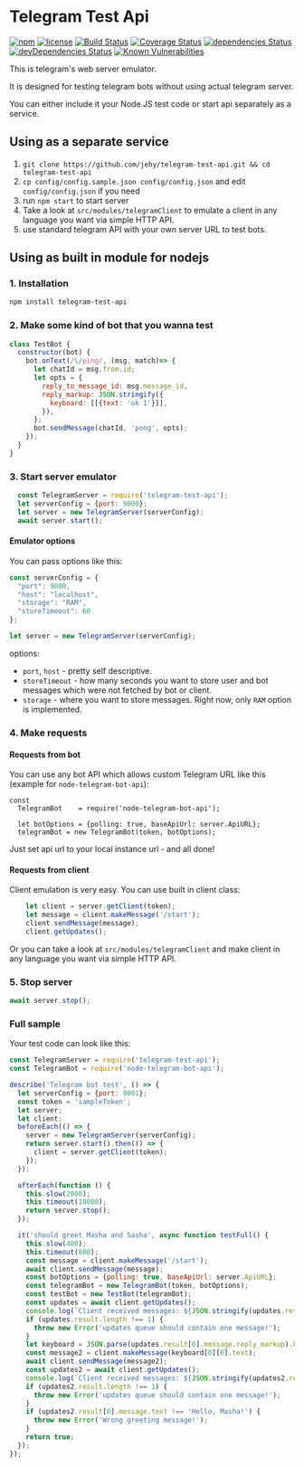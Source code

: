 # Telegram Test Api

[![npm](https://img.shields.io/npm/v/telegram-test-api.svg)](https://npm.im/telegram-test-api)
[![license](https://img.shields.io/npm/l/telegram-test-api.svg)](https://npm.im/telegram-test-api)
[![Build Status](https://travis-ci.org/jehy/telegram-test-api.svg?branch=master)](https://travis-ci.org/jehy/telegram-test-api)
[![Coverage Status](https://coveralls.io/repos/github/jehy/telegram-test-api/badge.svg?branch=master)](https://coveralls.io/github/jehy/telegram-test-api?branch=master)
[![dependencies Status](https://david-dm.org/jehy/telegram-test-api/status.svg)](https://david-dm.org/jehy/telegram-test-api)
[![devDependencies Status](https://david-dm.org/jehy/telegram-test-api/dev-status.svg)](https://david-dm.org/jehy/telegram-test-api?type=dev)
[![Known Vulnerabilities](https://snyk.io/test/github/jehy/telegram-test-api/badge.svg)](https://snyk.io/test/github/jehy/telegram-test-api)

This is telegram's web server emulator.

It is designed for testing telegram bots without using actual telegram server.

You can either include it your Node.JS test code or start api separately as a service.


## Using as a separate service

1. `git clone https://github.com/jehy/telegram-test-api.git && cd telegram-test-api`
2. `cp config/config.sample.json config/config.json` and edit `config/config.json` if you need
3. run `npm start` to start server
3. Take a look at `src/modules/telegramClient` to emulate a client in any 
language you want via simple HTTP API.
4. use standard telegram API with your own server URL to test bots.

## Using as built in module for nodejs

### 1. Installation

```bash
npm install telegram-test-api
```
### 2. Make some kind of bot that you wanna test
```js
class TestBot {
  constructor(bot) {
    bot.onText(/\/ping/, (msg, match)=> {
      let chatId = msg.from.id;
      let opts = {
        reply_to_message_id: msg.message_id,
        reply_markup: JSON.stringify({
          keyboard: [[{text: 'ok 1'}]],
        }),
      };
      bot.sendMessage(chatId, 'pong', opts);
    });
  }
}
```

### 3. Start server emulator

```js
  const TelegramServer = require('telegram-test-api');
  let serverConfig = {port: 9000};
  let server = new TelegramServer(serverConfig);
  await server.start();
```

#### Emulator options

You can pass options like this:
```js
const serverConfig = {
  "port": 9000,
  "host": "localhost",
  "storage": "RAM",
  "storeTimeout": 60
};

let server = new TelegramServer(serverConfig);
```
options:
* `port`, `host` - pretty self descriptive.
* `storeTimeout` - how many seconds you want to store user and bot messages which were not fetched
by bot or client.
* `storage` - where you want to store messages. Right now, only `RAM` option is implemented.

### 4. Make requests

#### Requests from bot

You can use any bot API which allows custom Telegram URL like this
(example for `node-telegram-bot-api`):
```
const 
  TelegramBot    = require('node-telegram-bot-api');

  let botOptions = {polling: true, baseApiUrl: server.ApiURL};
  telegramBot = new TelegramBot(token, botOptions);
```
Just set api url to your local instance url - and all done!

#### Requests from client

Client emulation is very easy. You can use built in client class:
```js
    let client = server.getClient(token);
    let message = client.makeMessage('/start');
    client.sendMessage(message);
    client.getUpdates();
```

Or you can take a look at `src/modules/telegramClient` and make client in any 
language you want via simple HTTP API.

### 5. Stop server

```js
await server.stop();
```

### Full sample

Your test code can look like this:
```js
const TelegramServer = require('telegram-test-api');
const TelegramBot = require('node-telegram-bot-api');

describe('Telegram bot test', () => {
  let serverConfig = {port: 9001};
  const token = 'sampleToken';
  let server;
  let client;
  beforeEach(() => {
    server = new TelegramServer(serverConfig);
    return server.start().then(() => {
      client = server.getClient(token);
    });
  });

  afterEach(function () {
    this.slow(2000);
    this.timeout(10000);
    return server.stop();
  });

  it('should greet Masha and Sasha', async function testFull() {
    this.slow(400);
    this.timeout(800);
    const message = client.makeMessage('/start');
    await client.sendMessage(message);
    const botOptions = {polling: true, baseApiUrl: server.ApiURL};
    const telegramBot = new TelegramBot(token, botOptions);
    const testBot = new TestBot(telegramBot);
    const updates = await client.getUpdates();
    console.log(`Client received messages: ${JSON.stringify(updates.result)}`);
    if (updates.result.length !== 1) {
      throw new Error('updates queue should contain one message!');
    }
    let keyboard = JSON.parse(updates.result[0].message.reply_markup).keyboard;
    const message2 = client.makeMessage(keyboard[0][0].text);
    await client.sendMessage(message2);
    const updates2 = await client.getUpdates();
    console.log(`Client received messages: ${JSON.stringify(updates2.result)}`);
    if (updates2.result.length !== 1) {
      throw new Error('updates queue should contain one message!');
    }
    if (updates2.result[0].message.text !== 'Hello, Masha!') {
      throw new Error('Wrong greeting message!');
    }
    return true;
  });
});
```
